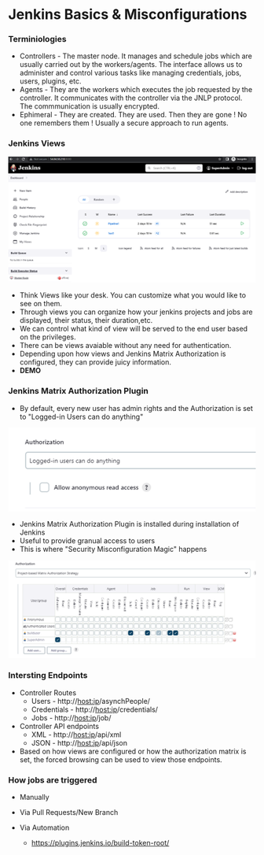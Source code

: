 # Jenkins Basics & Misconfigurations

### Terminiologies

- Controllers - The master node. It manages and schedule jobs which are usually carried out by the workers/agents. The interface allows us to administer and control various tasks like managing credentials, jobs, users, plugins, etc. 
- Agents - They are the workers which executes the job requested by the controller. It communicates with the controller via the JNLP protocol. The commmunication is usually encrypted.
- Ephimeral - They are created. They are used. Then they are gone ! No one remembers them ! Usually a secure approach to run agents.

### Jenkins Views
<img src="View1.png">

- Think Views like your desk. You can customize what you would like to see on them. 
- Through views you can organize how your jenkins projects and jobs are displayed, their status, their duration,etc.
- We can control what kind of view will be served to the end user based on the privileges.
- There can be views avaiable without any need for authentication.
- Depending upon how views and Jenkins Matrix Authorization is configured, they can provide juicy information.
- **DEMO**

### Jenkins Matrix Authorization Plugin
- By default, every new user has admin rights and the Authorization is set to "Logged-in Users can do anything"
<img src="authorization1.png">

- Jenkins Matrix Authorization Plugin is installed during installation of Jenkins
- Useful to provide granual access to users
- This is where "Security Misconfiguration Magic" happens
<img src="authorization2.png">

### Intersting Endpoints

- Controller Routes
   - Users - http://<host:ip>/asynchPeople/
   - Credentials - http://<host:ip>/credentials/
   - Jobs - http://<host:ip>/job/
- Controller API endpoints
   - XML - http://<host:ip>/api/xml
   - JSON - http://<host:ip>/api/json
- Based on how views are configured or how the authorization matrix is set, the forced browsing can be used to view those endpoints.

### How jobs are triggered 

- Manually

- Via Pull Requests/New Branch

- Via Automation
   - https://plugins.jenkins.io/build-token-root/
